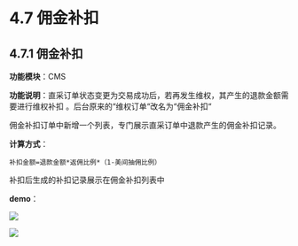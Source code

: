 # 4.7 佣金补扣

## 4.7.1 佣金补扣

**功能模块**：CMS

**功能说明**：直采订单状态变更为交易成功后，若再发生维权，其产生的退款金额需要进行维权补扣 。后台原来的“维权订单“改名为“佣金补扣“

佣金补扣订单中新增一个列表，专门展示直采订单中退款产生的佣金补扣记录。

**计算方式**：

```text
补扣金额=退款金额*返佣比例*（1-美间抽佣比例）
```

补扣后生成的补扣记录展示在佣金补扣列表中

**demo**：

![](http://192.168.1.75/documents/%E5%BA%94%E7%94%A8Web/Sprint28/_book/assets/%E9%80%86%E5%90%911.png)

  


![](http://192.168.1.75/documents/%E5%BA%94%E7%94%A8Web/Sprint28/_book/assets/%E9%80%86%E5%90%912.png)

